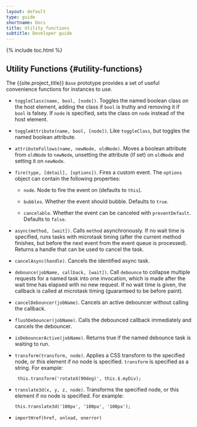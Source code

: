 ```yaml
---
layout: default
type: guide
shortname: Docs
title: Utility functions
subtitle: Developer guide
---
```


{% include toc.html %}


## Utility Functions {#utility-functions}

The {{site.project_title}} `Base` prototype provides a set of useful convenience functions for instances to use.  

*   `toggleClass(name, bool, [node])`. Toggles the named boolean class on the
    host element, adding the class if `bool` is truthy and removing it if
    `bool` is falsey. If `node` is specified, sets the class on `node` instead
    of the host element.

*   `toggleAttribute(name, bool, [node])`. Like `toggleClass`, but toggles the named boolean attribute.

*   `attributeFollows(name, newNode, oldNode)`. Moves a boolean attribute from `oldNode` to
    `newNode`, unsetting the attribute (if set) on `oldNode` and setting it on `newNode`.

*   `fire(type, [detail], [options])`. Fires a custom event. The `options` object can contain
 	  the following properties:

 	  *   `node`. Node to fire the event on (defaults to `this`).

 	  *   `bubbles`. Whether the event should bubble. Defaults to `true`.

 	  *   `cancelable`. Whether the event can be canceled with `preventDefault`. Defaults to `false`.

*   `async(method, [wait])`. Calls `method` asynchronously. If no wait time is specified,
    runs tasks with microtask timing (after the current method finishes, but before the 
    next event from the event queue is processed). Returns a handle that can be used to cancel
    the task.

*   `cancelAsync(handle)`. Cancels the identified async task.

*   `debounce(jobName, callback, [wait])`. Call `debounce` to collapse multiple 
    requests for a named task into one invocation, which is made after the wait 
    time has elapsed with no new request.  If no wait time is given, the callback 
    is called at microtask timing (guaranteed to be before paint).

*   `cancelDebouncer(jobName)`. Cancels an active debouncer without calling the callback.

*   `flushDebouncer(jobName)`. Calls the debounced callback immediately and cancels the debouncer.

*  	`isDebouncerActive(jobName)`. Returns true if the named debounce task is waiting to run.

*   `transform(transform, node)`. Applies a CSS transform to the specified node,
    or this element if no node is specified.
    `transform` is specified as a string. For example:

	     this.transform('rotateX(90deg)', this.$.myDiv);

*   `translate3d(x, y, z, node)`. Transforms the specified node, or this element
    if no node is specified. For example:

        this.translate3d('100px', '100px', '100px');

*   `importHref(href, onload, onerror)`

